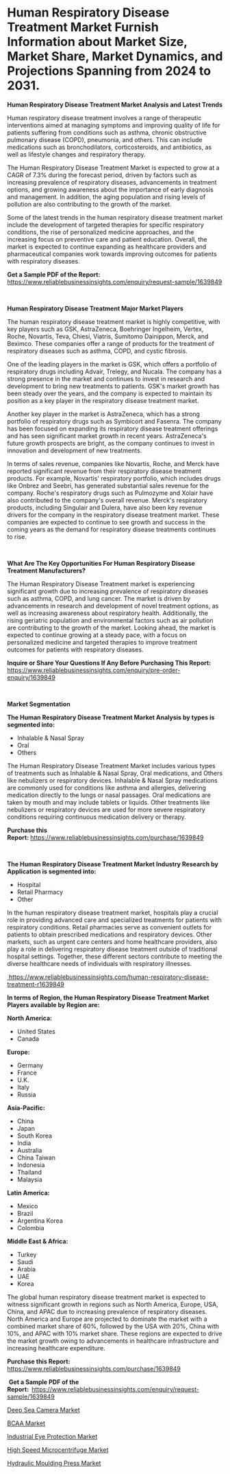 <p><h1>Human Respiratory Disease Treatment Market Furnish Information about Market Size, Market Share, Market Dynamics, and Projections Spanning from 2024 to 2031.</h1></p><p><strong>Human Respiratory Disease Treatment Market Analysis and Latest Trends</strong></p>
<p><p>Human respiratory disease treatment involves a range of therapeutic interventions aimed at managing symptoms and improving quality of life for patients suffering from conditions such as asthma, chronic obstructive pulmonary disease (COPD), pneumonia, and others. This can include medications such as bronchodilators, corticosteroids, and antibiotics, as well as lifestyle changes and respiratory therapy.</p><p>The Human Respiratory Disease Treatment Market is expected to grow at a CAGR of 7.3% during the forecast period, driven by factors such as increasing prevalence of respiratory diseases, advancements in treatment options, and growing awareness about the importance of early diagnosis and management. In addition, the aging population and rising levels of pollution are also contributing to the growth of the market.</p><p>Some of the latest trends in the human respiratory disease treatment market include the development of targeted therapies for specific respiratory conditions, the rise of personalized medicine approaches, and the increasing focus on preventive care and patient education. Overall, the market is expected to continue expanding as healthcare providers and pharmaceutical companies work towards improving outcomes for patients with respiratory diseases.</p></p>
<p><strong>Get a Sample PDF of the Report:&nbsp;</strong> <a href="https://www.reliablebusinessinsights.com/enquiry/request-sample/1639849">https://www.reliablebusinessinsights.com/enquiry/request-sample/1639849</a></p>
<p>&nbsp;</p>
<p><strong>Human Respiratory Disease Treatment Major Market Players</strong></p>
<p><p>The human respiratory disease treatment market is highly competitive, with key players such as GSK, AstraZeneca, Boehringer Ingelheim, Vertex, Roche, Novartis, Teva, Chiesi, Viatris, Sumitomo Dainippon, Merck, and Beximco. These companies offer a range of products for the treatment of respiratory diseases such as asthma, COPD, and cystic fibrosis.</p><p>One of the leading players in the market is GSK, which offers a portfolio of respiratory drugs including Advair, Trelegy, and Nucala. The company has a strong presence in the market and continues to invest in research and development to bring new treatments to patients. GSK's market growth has been steady over the years, and the company is expected to maintain its position as a key player in the respiratory disease treatment market.</p><p>Another key player in the market is AstraZeneca, which has a strong portfolio of respiratory drugs such as Symbicort and Fasenra. The company has been focused on expanding its respiratory disease treatment offerings and has seen significant market growth in recent years. AstraZeneca's future growth prospects are bright, as the company continues to invest in innovation and development of new treatments.</p><p>In terms of sales revenue, companies like Novartis, Roche, and Merck have reported significant revenue from their respiratory disease treatment products. For example, Novartis' respiratory portfolio, which includes drugs like Onbrez and Seebri, has generated substantial sales revenue for the company. Roche's respiratory drugs such as Pulmozyme and Xolair have also contributed to the company's overall revenue. Merck's respiratory products, including Singulair and Dulera, have also been key revenue drivers for the company in the respiratory disease treatment market. These companies are expected to continue to see growth and success in the coming years as the demand for respiratory disease treatments continues to rise.</p></p>
<p>&nbsp;</p>
<p><strong>What Are The Key Opportunities For Human Respiratory Disease Treatment Manufacturers?</strong></p>
<p><p>The Human Respiratory Disease Treatment market is experiencing significant growth due to increasing prevalence of respiratory diseases such as asthma, COPD, and lung cancer. The market is driven by advancements in research and development of novel treatment options, as well as increasing awareness about respiratory health. Additionally, the rising geriatric population and environmental factors such as air pollution are contributing to the growth of the market. Looking ahead, the market is expected to continue growing at a steady pace, with a focus on personalized medicine and targeted therapies to improve treatment outcomes for patients with respiratory diseases.</p></p>
<p><strong>Inquire or Share Your Questions If Any Before Purchasing This Report:</strong> <a href="https://www.reliablebusinessinsights.com/enquiry/pre-order-enquiry/1639849">https://www.reliablebusinessinsights.com/enquiry/pre-order-enquiry/1639849</a></p>
<p>&nbsp;</p>
<p><strong>Market Segmentation</strong></p>
<p><strong>The Human Respiratory Disease Treatment Market Analysis by types is segmented into:</strong></p>
<p><ul><li>Inhalable & Nasal Spray</li><li>Oral</li><li>Others</li></ul></p>
<p><p>The Human Respiratory Disease Treatment Market includes various types of treatments such as Inhalable & Nasal Spray, Oral medications, and Others like nebulizers or respiratory devices. Inhalable & Nasal Spray medications are commonly used for conditions like asthma and allergies, delivering medication directly to the lungs or nasal passages. Oral medications are taken by mouth and may include tablets or liquids. Other treatments like nebulizers or respiratory devices are used for more severe respiratory conditions requiring continuous medication delivery or therapy.</p></p>
<p><strong>Purchase this Report:&nbsp;</strong><a href="https://www.reliablebusinessinsights.com/purchase/1639849">https://www.reliablebusinessinsights.com/purchase/1639849</a></p>
<p>&nbsp;</p>
<p><strong>The Human Respiratory Disease Treatment Market Industry Research by Application is segmented into:</strong></p>
<p><ul><li>Hospital</li><li>Retail Pharmacy</li><li>Other</li></ul></p>
<p><p>In the human respiratory disease treatment market, hospitals play a crucial role in providing advanced care and specialized treatments for patients with respiratory conditions. Retail pharmacies serve as convenient outlets for patients to obtain prescribed medications and respiratory devices. Other markets, such as urgent care centers and home healthcare providers, also play a role in delivering respiratory disease treatment outside of traditional hospital settings. Together, these different sectors contribute to meeting the diverse healthcare needs of individuals with respiratory illnesses.</p></p>
<p><a href="https://www.reliablebusinessinsights.com/human-respiratory-disease-treatment-r1639849">&nbsp;https://www.reliablebusinessinsights.com/human-respiratory-disease-treatment-r1639849</a></p>
<p><strong>In terms of Region, the Human Respiratory Disease Treatment Market Players available by Region are:</strong></p>
<p>
    <p> <strong> North America: </strong>
        <ul>
            <li>United States</li>
            <li>Canada</li>
        </ul>
        </p> 
    <p> <strong> Europe: </strong>
        <ul>
            <li>Germany</li>
            <li>France</li>
            <li>U.K.</li>
            <li>Italy</li>
            <li>Russia</li>
        </ul>
        </p> 
    <p> <strong> Asia-Pacific: </strong>
        <ul>
            <li>China</li>
            <li>Japan</li>
            <li>South Korea</li>
            <li>India</li>
            <li>Australia</li>
            <li>China Taiwan</li>
            <li>Indonesia</li>
            <li>Thailand</li>
            <li>Malaysia</li>
        </ul>
        </p> 
    <p> <strong> Latin America: </strong>
        <ul>
            <li>Mexico</li>
            <li>Brazil</li>
            <li>Argentina Korea</li>
            <li>Colombia</li>
        </ul>
        </p> 
    <p> <strong> Middle East & Africa: </strong>
        <ul>
            <li>Turkey</li>
            <li>Saudi</li>
            <li>Arabia</li>
            <li>UAE</li>
            <li>Korea</li>
        </ul>
    </p>
    </p>
<p><p>The global human respiratory disease treatment market is expected to witness significant growth in regions such as North America, Europe, USA, China, and APAC due to increasing prevalence of respiratory diseases. North America and Europe are projected to dominate the market with a combined market share of 60%, followed by the USA with 20%, China with 10%, and APAC with 10% market share. These regions are expected to drive the market growth owing to advancements in healthcare infrastructure and increasing healthcare expenditure.</p></p>
<p><strong>Purchase this Report: </strong><a href="https://www.reliablebusinessinsights.com/purchase/1639849">https://www.reliablebusinessinsights.com/purchase/1639849</a></p>
<p>&nbsp;<strong>Get a Sample PDF of the Report:&nbsp;&nbsp;</strong><a href="https://www.reliablebusinessinsights.com/enquiry/request-sample/1639849">https://www.reliablebusinessinsights.com/enquiry/request-sample/1639849</a></p>
<p><strong></strong></p>
<p><p><a href="https://medium.com/@jarredmertz90/deep-sea-camera-market-outlook-complete-industry-analysis-2024-to-2031-3dcc4ca737e2">Deep Sea Camera Market</a></p><p><a href="https://github.com/globismark/Market-Research-Report-List-5/blob/main/bcaa-market.md">BCAA Market</a></p><p><a href="https://github.com/prosalinda88/Market-Research-Report-List-6/blob/main/industrial-eye-protection-market.md">Industrial Eye Protection Market</a></p><p><a href="https://medium.com/@henrykihn1922/emerging-trends-in-high-speed-microcentrifuge-market-global-outlook-and-future-prospects-from-2024-e9022d400858">High Speed Microcentrifuge Market</a></p><p><a href="https://medium.com/@daveblock38/hydraulic-moulding-press-market-size-share-trends-analysis-report-by-end-use-automobile-c5690b2e6dcf">Hydraulic Moulding Press Market</a></p></p>